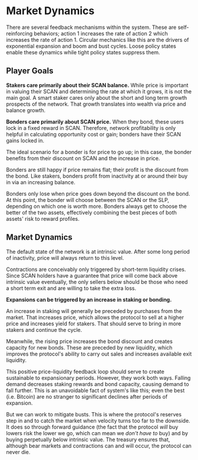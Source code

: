 # Market Dynamics

There are several feedback mechanisms within the system. These are self-reinforcing behaviors; action 1 increases the rate of action 2 which increases the rate of action 1. Circular mechanics like this are the drivers of exponential expansion and boom and bust cycles. Loose policy states enable these dynamics while tight policy states suppress them.

## Player Goals

**Stakers care primarily about their SCAN balance.** While price is important in valuing their SCAN and determining the rate at which it grows, it is not the main goal. A smart staker cares only about the short and long term growth prospects of the network. That growth translates into wealth via price and balance growth.

**Bonders care primarily about SCAN price.** When they bond, these users lock in a fixed reward in SCAN. Therefore, network profitability is only helpful in calculating opportunity cost or gain; bonders have their SCAN gains locked in. 

The ideal scenario for a bonder is for price to go up; in this case, the bonder benefits from their discount on SCAN and the increase in price. 

Bonders are still happy if price remains flat; their profit is the discount from the bond. Like stakers, bonders profit from inactivity at or around their buy in via an increasing balance.

Bonders only lose when price goes down beyond the discount on the bond. At this point, the bonder will choose between the SCAN or the SLP, depending on which one is worth more. Bonders always get to choose the better of the two assets, effectively combining the best pieces of both assets' risk to reward profiles.

## Market Dynamics

The default state of the network is at intrinsic value. After some long period of inactivity, price will always return to this level. 

Contractions are conceivably only triggered by short-term liquidity crises. Since SCAN holders have a guarantee that price will come back above intrinsic value eventually, the only sellers below should be those who need a short term exit and are willing to take the extra loss.

**Expansions can be triggered by an increase in staking or bonding.**

An increase in staking will generally be preceded by purchases from the market. That increases price, which allows the protocol to sell at a higher price and increases yield for stakers. That should serve to bring in more stakers and continue the cycle.

Meanwhile, the rising price increases the bond discount and creates capacity for new bonds. These are preceded by new liquidity, which improves the protocol's ability to carry out sales and increases available exit liquidity.

This positive price-liquidity feedback loop should serve to create sustainable to expansionary periods. However, they work both ways. Falling demand decreases staking rewards and bond capacity, causing demand to fall further. This is an unavoidable fact of system's like this; even the best \(i.e. Bitcoin\) are no stranger to significant declines after periods of expansion.

But we can work to mitigate busts. This is where the protocol's reserves step in and to catch the market when velocity turns too far to the downside. It does so through forward guidance \(the fact that the protocol _will_ buy lowers risk the lower we go, which can mean we _don't have to_ buy\) and by buying perpetually below intrinsic value. The treasury ensures that, although bear markets and contractions can and will occur, the protocol can never die.

